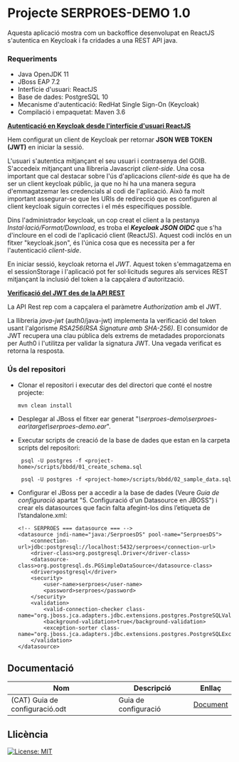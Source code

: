 # Projecte SERPROES-DEMO 1.0

Aquesta aplicació mostra com un backoffice desenvolupat en ReactJS s'autentica en Keycloak i fa 
cridades a una REST API java.

### Requeriments

* Java OpenJDK 11
* JBoss EAP 7.2
* Interfície d'usuari: ReactJS
* Base de dades: PostgreSQL 10
* Mecanisme d'autenticació: RedHat Single Sign-On (Keycloak)
* Compilació i empaquetat: Maven 3.6

**<ins>Autenticació en Keycloak desde l'interfície d'usuari ReactJS</ins>**

Hem configurat un client de Keycloak per retornar **JSON WEB TOKEN (JWT)** en iniciar la sessió.

L'usuari s'autentica mitjançant el seu usuari i contrasenya del GOIB. S'accedeix mitjançant una llibreria Javascript
_client-side_. Una cosa important que cal destacar sobre l'ús d'aplicacions _client-side_ és que ha de ser un client keycloak
públic, ja que no hi ha una manera segura d'emmagatzemar les credencials al codi de l'aplicació. Això fa molt important assegurar-se
que les URIs de redirecció que es configuren al client keycloak siguin correctes i el més específiques possible.

Dins l'administrador keycloak, un cop creat el client a la pestanya _Instal·lació/Format/Download_, es troba el 
_**Keycloak JSON OIDC**_ que s'ha d'incloure en el codi de l'aplicació client (ReactJS). Aquest codi inclós en un fitxer 
"keycloak.json", és l'única cosa que es necessita per a fer l'autenticació _client-side_.

En iniciar sessió, keycloak retorna el *JWT*. Aquest token s'emmagatzema en el sessionStorage i l'aplicació pot fer 
sol·licituds segures als services REST mitjançant la inclusió del token a la capçalera d'autorització.

**<ins>Verificació del JWT des de la API REST</ins>**

La API Rest rep com a capçalera el paràmetre _Authorization_ amb el JWT.

La llibreria _java-jwt_ (auth0/java-jwt) implementa la verificació del token usant l'algorisme _RSA256(RSA Signature
amb SHA-256)_. El consumidor de JWT recupera una clau pública dels extrems de metadades proporcionats per Auth0 i 
l'utilitza per validar la signatura JWT. Una vegada verificat es retorna la resposta.

### Ús del repositori

- Clonar el repositori i executar des del directori que conté el nostre projecte:

     ```
    mvn clean install
     ```
- Desplegar al JBoss el fitxer ear generat "_<project-home>\serproes-demo\serproes-ear\target\serproes-demo.ear_".
  

- Executar scripts de creació de la base de dades que estan en la carpeta scripts del repositori:
     ```
      psql -U postgres -f <project-home>/scripts/bbdd/01_create_schema.sql
    
      psql -U postgres -f <project-home>/scripts/bbdd/02_sample_data.sql
     ```

- Configurar el JBoss per a accedir a la base de dades (Veure _Guia de configuració_ apartat 
"5. Configuració d'un Datasource en JBOSS") i crear els datasources que facin falta afegint-los dins l’etiqueta 
  <datasources> de l’standalone.xml:

    ```
    <!-- SERPROES === datasource === -->
	<datasource jndi-name="java:/SerproesDS" pool-name="SerproesDS">
        <connection-url>jdbc:postgresql://localhost:5432/serproes</connection-url>
        <driver-class>org.postgresql.Driver</driver-class>
        <datasource-class>org.postgresql.ds.PGSimpleDataSource</datasource-class>
        <driver>postgresql</driver>
        <security>
            <user-name>serproes</user-name>
            <password>serproes</password>
        </security>
        <validation>
            <valid-connection-checker class-name="org.jboss.jca.adapters.jdbc.extensions.postgres.PostgreSQLValidConnectionChecker"/>
            <background-validation>true</background-validation>
            <exception-sorter class-name="org.jboss.jca.adapters.jdbc.extensions.postgres.PostgreSQLExceptionSorter"/>
        </validation>
    </datasource>
    ```

## Documentació

Nom | Descripció | Enllaç
------------ | ------------- | -------------
(CAT) Guia de configuració.odt | Guia de configuració | [Document](./doc/(CAT)%20Guia%20de%20configuració.odt)


## Llicència
[![License: MIT](https://img.shields.io/badge/License-MIT-yellow.svg)](https://opensource.org/licenses/MIT)
